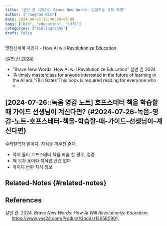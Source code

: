 ```yaml
---
title: "살만 칸 (2024) Brave New Words: 인공지능 교육 혁명"
author: ["Junghan Kim"]
date: 2024-08-01T12:40:00+09:00
tags: ["bib", "education", "c370"]
categories: ["Bibliography"]
draft: false
---
```


멋진신세계 패러디 - How AI will Revolutionize Education

(<a href="#citeproc_bib_item_1">살만 칸 2024</a>)

-   "Brave New Words: How AI will Revolutionize Education" 살만 칸 2024
-   “A timely masterclass for anyone interested in the future of learning in the AI era.”?Bill Gates“This book is required reading for everyone who c...


## [2024-07-26::녹음 영감 노트] 호프스테터 책을 학습할 때 가이드 선생님이 계신다면? {#2024-07-26-녹음-영감-노트-호프스테터-책을-학습할-때-가이드-선생님이-계신다면}

수리철학자 말이다. 지식을 깨우친 존재.

-   아이 둘이 호프스테터 책을 학습 할 경우, 검증
-   책 목차 용어와 지식맵 관련 없다
-   아이디 변환 지식 정보


## Related-Notes {#related-notes}

## References

<style>.csl-entry{text-indent: -1.5em; margin-left: 1.5em;}</style><div class="csl-bib-body">
  <div class="csl-entry"><a id="citeproc_bib_item_1"></a>살만 칸. 2024. <i>Brave New Words: How AI Will Revolutionize Education</i>. <a href="https://www.yes24.com/Product/Goods/126580901">https://www.yes24.com/Product/Goods/126580901</a>.</div>
</div>
